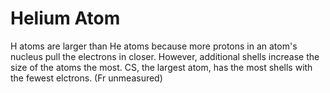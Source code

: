 # Helium Atom

H atoms are larger than He atoms because more protons in an atom's nucleus pull
the electrons in closer. However, additional shells increase the size of the
atoms the most. CS, the largest atom, has the most shells with the fewest
elctrons. (Fr unmeasured)
